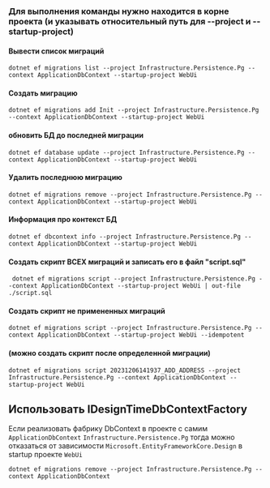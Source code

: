 ﻿### Для выполнения команды нужно находится в корне проекта (и указывать относительный путь для --project и --startup-project)

#### Вывести список миграций

 `dotnet ef migrations list --project Infrastructure.Persistence.Pg --context ApplicationDbContext --startup-project WebUi`


#### Создать миграцию

`dotnet ef migrations add Init --project Infrastructure.Persistence.Pg --context ApplicationDbContext --startup-project WebUi`


#### обновить БД до последней миграции

`dotnet ef database update --project Infrastructure.Persistence.Pg --context ApplicationDbContext --startup-project WebUi`


#### Удалить последнюю миграцию


`dotnet ef migrations remove --project Infrastructure.Persistence.Pg --context ApplicationDbContext --startup-project WebUi`


#### Информация про контекст БД

`dotnet ef dbcontext info --project Infrastructure.Persistence.Pg --context ApplicationDbContext --startup-project WebUi`


#### Создать скрипт ВСЕХ миграций и записать его в файл "script.sql"

` dotnet ef migrations script --project Infrastructure.Persistence.Pg --context ApplicationDbContext --startup-project WebUi | out-file ./script.sql`


#### Создать скрипт не примененных миграций

`dotnet ef migrations script --project Infrastructure.Persistence.Pg --context ApplicationDbContext --startup-project WebUi --idempotent`

#### (можно создать скрипт после определенной миграции)

`dotnet ef migrations script 20231206141937_ADD_ADDRESS --project Infrastructure.Persistence.Pg --context ApplicationDbContext --startup-project WebUi`


## Использовать IDesignTimeDbContextFactory
Если реализовать фабрику DbContext в проекте c самим `ApplicationDbContext`  `Infrastructure.Persistence.Pg`
тогда можно отказаться от зависимости `Microsoft.EntityFrameworkCore.Design` в startup проекте `WebUi`

`dotnet ef migrations remove --project Infrastructure.Persistence.Pg --context ApplicationDbContext`




